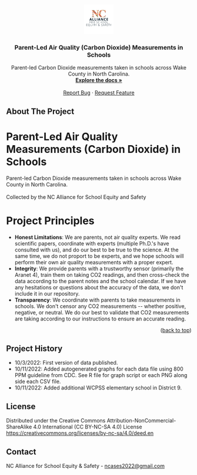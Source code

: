 <!-- PROJECT LOGO -->
<br />
<div align="center">
  <a href="https://github.com/ncases2022/SchoolCO2Data">
    <img src="https://github.com/ncases2022/SchoolCO2Data/blob/main/Images/ncalliance.png" alt="Logo" width="80" height="80">
  </a>

<h3 align="center">Parent-Led Air Quality (Carbon Dioxide) Measurements in Schools</h3>

  <p align="center">
    Parent-led Carbon Dioxide measurements taken in schools across Wake County in North Carolina. 
    <br />
    <a href="https://github.com/ncases2022"><strong>Explore the docs »</strong></a>
    <br />
    <br />
    <a href="https://github.com/ncases2022/issues">Report Bug</a>
    ·
    <a href="https://github.com/ncases2022/issues">Request Feature</a>
  </p>
</div>


<!-- ABOUT THE PROJECT -->
## About The Project

# Parent-Led Air Quality Measurements (Carbon Dioxide) in Schools

Parent-led Carbon Dioxide measurements taken in schools across Wake County in North Carolina. 
<br/><br/>
Collected by the NC Alliance for School Equity and Safety

# Project Principles
- **Honest Limitations**: We are parents, not air quality experts. We read scientific papers, coordinate with experts (multiple Ph.D.'s have consulted with us), and do our best to be true to the science. At the same time, we do not proport to be experts, and we hope schools will perform their own air quality measurements with a proper expert. 
- **Integrity**: We provide parents with a trustworthy sensor (primarily the Aranet 4), train them on taking CO2 readings, and then cross-check the data according to the parent notes and the school calendar. If we have any hesitations or questions about the accuracy of the data, we don't include it in our repository. 
- **Transparency**: We coordinate with parents to take measurements in schools. We don't censor any CO2 measurements -- whether positive, negative, or neutral. We do our best to validate that CO2 measurements are taking according to our instructions to ensure an accurate reading.

<p align="right">(<a href="#readme-top">back to top</a>)</p>

## Project History
- 10/3/2022: First version of data published.
- 10/11/2022: Added autogenerated graphs for each data file using 800 PPM guideline from CDC. See R file for graph script or each PNG along side each CSV file.
- 10/11/2022: Added additional WCPSS elementary school in District 9.

<!-- LICENSE -->
## License

Distributed under the Creative Commons Attribution-NonCommercial-ShareAlike 4.0 International (CC BY-NC-SA 4.0) License
<a href="https://creativecommons.org/licenses/by-nc-sa/4.0/deed.en">https://creativecommons.org/licenses/by-nc-sa/4.0/deed.en</a>

<!-- CONTACT -->
## Contact
NC Alliance for School Equity & Safety  - ncases2022@gmail.com 

